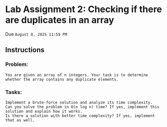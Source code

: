 # Lab Assignment 2: Checking if there are duplicates in an array
Due `August 8, 2025 11:59 PM`

## Instructions

### Problem:
```
You are given an array of n integers. Your task is to determine whether the array contains any duplicate elements. 
```
### Tasks: 
```
Implement a brute-force solution and analyze its time complexity. 
Can you solve the problem in O(n log n) time? If yes, implement this solution and explain how it works. 
Is there a solution with better time complexity? If yes, implement that as well. 
```